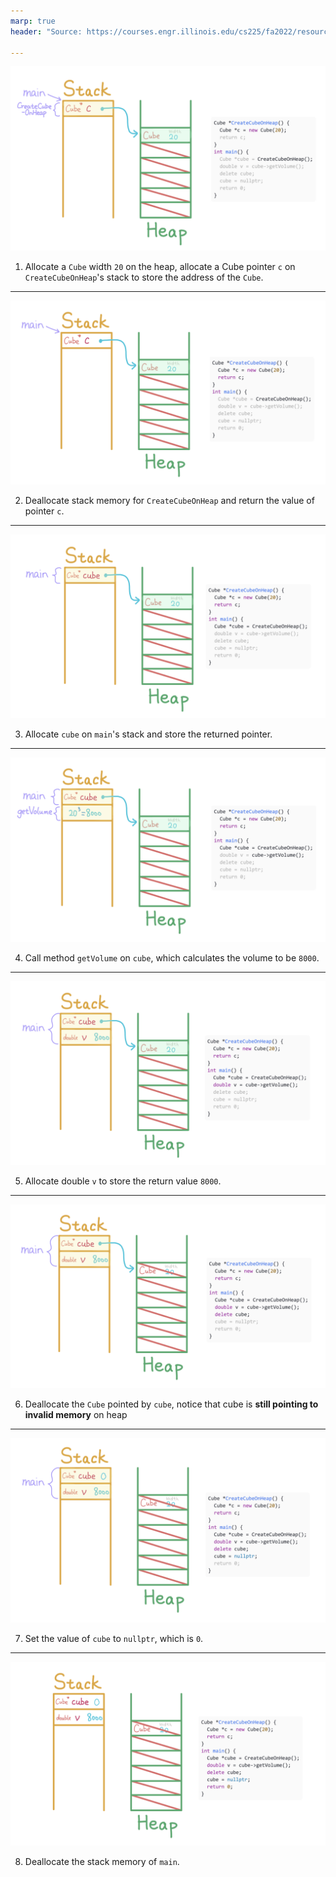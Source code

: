 ```yaml
---
marp: true
header: "Source: https://courses.engr.illinois.edu/cs225/fa2022/resources/stack-heap/"

---
```


![height:550px](1.png)

1. Allocate a `Cube` width `20` on the heap, allocate a Cube pointer `c` on `CreateCubeOnHeap`'s stack to store the address of the `Cube`.

---

![height:550px](2.png)

2. Deallocate stack memory for `CreateCubeOnHeap` and return the value of pointer `c`.

---

![height:550px](3.png)

3. Allocate `cube` on `main`'s stack and store the returned pointer.

---

![height:550px](4.png)

4. Call method `getVolume` on `cube`, which calculates the volume to be `8000`.

---

![height:550px](5.png)

5. Allocate double `v` to store the return value `8000`.

---

![height:550px](6.png)

6. Deallocate the `Cube` pointed by `cube`, notice that cube is **still pointing to invalid memory** on heap

---

![height:550px](7.png)

7. Set the value of `cube` to `nullptr`, which is `0`.

---

![height:550px](8.png)

8. Deallocate the stack memory of `main`.
